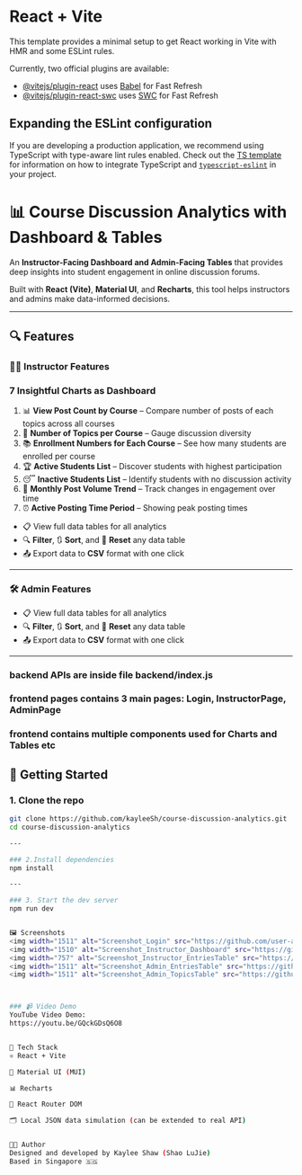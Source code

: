 # React + Vite

This template provides a minimal setup to get React working in Vite with HMR and some ESLint rules.

Currently, two official plugins are available:

- [@vitejs/plugin-react](https://github.com/vitejs/vite-plugin-react/blob/main/packages/plugin-react) uses [Babel](https://babeljs.io/) for Fast Refresh
- [@vitejs/plugin-react-swc](https://github.com/vitejs/vite-plugin-react/blob/main/packages/plugin-react-swc) uses [SWC](https://swc.rs/) for Fast Refresh

## Expanding the ESLint configuration

If you are developing a production application, we recommend using TypeScript with type-aware lint rules enabled. Check out the [TS template](https://github.com/vitejs/vite/tree/main/packages/create-vite/template-react-ts) for information on how to integrate TypeScript and [`typescript-eslint`](https://typescript-eslint.io) in your project.


# 📊 Course Discussion Analytics with Dashboard & Tables

An **Instructor-Facing Dashboard and Admin-Facing Tables** that provides deep insights into student engagement in online discussion forums.

Built with **React (Vite)**, **Material UI**, and **Recharts**, this tool helps instructors and admins make data-informed decisions.

---

## 🔍 Features

### 🧑‍🏫 Instructor Features

### 7 Insightful Charts as Dashboard

1. 📊 **View Post Count by Course** – Compare number of posts of each topics across all courses  
2. 📘 **Number of Topics per Course** – Gauge discussion diversity  
3. 📚 **Enrollment Numbers for Each Course** – See how many students are enrolled per course  
4. 🏆 **Active Students List** – Discover students with highest participation  
5. 😴 **Inactive Students List** – Identify students with no discussion activity  
6. 📅 **Monthly Post Volume Trend** – Track changes in engagement over time  
7. ⏰ **Active Posting Time Period** – Showing peak posting times

- 📋 View full data tables for all analytics
- 🔍 **Filter**, 🔃 **Sort**, and 🧹 **Reset** any data table
- 📤 Export data to **CSV** format with one click

---

### 🛠️ Admin Features

- 📋 View full data tables for all analytics
- 🔍 **Filter**, 🔃 **Sort**, and 🧹 **Reset** any data table
- 📤 Export data to **CSV** format with one click

---

### backend APIs are inside file backend/index.js
### frontend pages contains 3 main pages: Login, InstructorPage, AdminPage
### frontend contains multiple components used for Charts and Tables etc

## 🚀 Getting Started

### 1. Clone the repo

```bash
git clone https://github.com/kayleeSh/course-discussion-analytics.git
cd course-discussion-analytics

---

### 2.Install dependencies
npm install

---

### 3. Start the dev server
npm run dev


🖼️ Screenshots
<img width="1511" alt="Screenshot_Login" src="https://github.com/user-attachments/assets/fea882ab-237c-4cee-80dc-54466a9b9b53" />
<img width="1510" alt="Screenshot_Instructor_Dashboard" src="https://github.com/user-attachments/assets/e5917190-9457-4f38-aa91-85c4a9ab477a" />
<img width="757" alt="Screenshot_Instructor_EntriesTable" src="https://github.com/user-attachments/assets/f51b9fc7-7bed-43be-ba79-9d270a988d2b" />
<img width="1511" alt="Screenshot_Admin_EntriesTable" src="https://github.com/user-attachments/assets/99c31406-9673-429d-a913-0327c4895591" />
<img width="1511" alt="Screenshot_Admin_TopicsTable" src="https://github.com/user-attachments/assets/117f6cb5-fd7d-4fe3-9c44-bc930745ad28" />



### 📹 Video Demo
YouTube Video Demo:
https://youtu.be/GQckGDsQ6O8


🧱 Tech Stack
⚛️ React + Vite

🎨 Material UI (MUI)

📊 Recharts

🧩 React Router DOM

🗂️ Local JSON data simulation (can be extended to real API)


🧑‍💻 Author
Designed and developed by Kaylee Shaw (Shao LuJie)
Based in Singapore 🇸🇬
